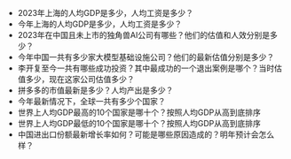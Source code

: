  - 2023年上海的人均GDP是多少，人均工资是多少？
 - 今年上海的人均GDP是多少，人均工资是多少？
 - 2023年在中国且未上市的独角兽AI公司有哪些？他们的估值和人效分别是多少？
 - 今年中国一共有多少家大模型基础设施公司？他们的最新估值分别是多少？
 - 李开复至今一共有哪些成功投资？其中最成功的一个退出案例是哪个？当时估值多少，现在这家公司估值多少？
 - 拼多多的市值最新是多少？人均产出是多少？
 - 今年最新情况下，全球一共有多少个国家？
 - 世界上人均GDP最高的10个国家是哪十个？按照人均GDP从高到底排序
 - 世界上人均GDP最低的10个国家是哪十个？按照人均GDP从高到底排序
 - 中国进出口份额最新增长率如何？可能是哪些原因造成的？明年预计会怎么样？
